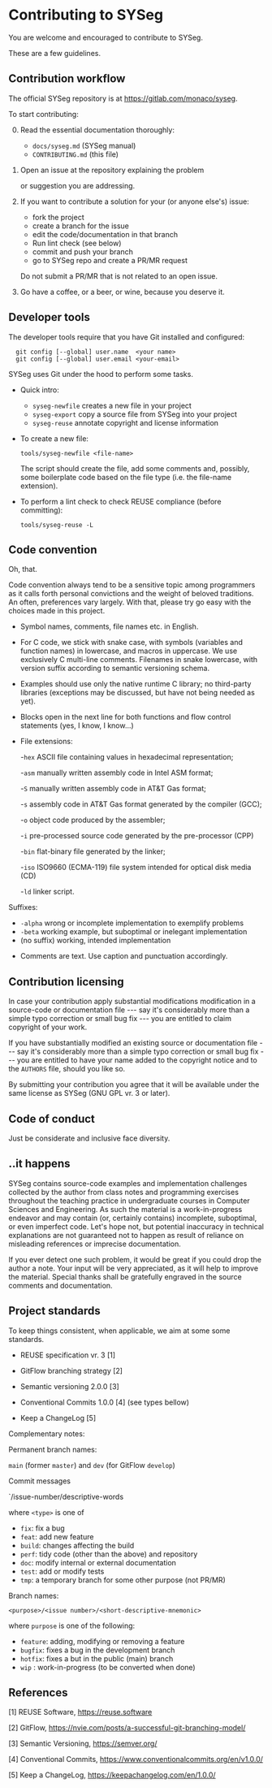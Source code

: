 <!--
   SPDX-FileCopyrightText: 2021 Monaco F. J. <monaco@usp.br>
  
   SPDX-License-Identifier: GPL-3.0-or-later

   This file is part of SYSeg, available at https://gitlab.com/monaco/syseg.
-->

Contributing to SYSeg
==============================
 
 You are welcome and encouraged to contribute to SYSeg.

 These are a few guidelines.

 Contribution workflow
 ------------------------------

 The official SYSeg repository is at https://gitlab.com/monaco/syseg.
   
 To start contributing:


 0. Read the essential documentation thoroughly:

    - `docs/syseg.md`    (SYSeg manual)
    - `CONTRIBUTING.md`  (this file)

 1. Open an issue at the repository explaining the problem
 
    or suggestion you are addressing.

 2. If you want to contribute a solution for your (or anyone else's) issue:

    * fork the project
    * create a branch for the issue
    * edit the code/documentation in that branch
    * Run lint check (see below)
    * commit and push your branch
    * go to SYSeg repo and create a PR/MR request

    Do not submit a PR/MR that is not related to an open issue.

 3. Go have a coffee, or a beer, or wine, because you deserve it.

 Developer tools
 ------------------------------

 The developer tools require that you have Git installed and configured:

 ```
   git config [--global] user.name  <your name>
   git config [--global] user.email <your-email>
 ```
 SYSeg uses Git under the hood to perform some tasks.

 * Quick intro:

   - `syseg-newfile`    creates a new file in your project
   - `syseg-export`     copy a source file from SYSeg into your project
   - `syseg-reuse`      annotate copyright and license information

 * To create a new file:

   `tools/syseg-newfile <file-name>`

   The script should create the file, add some comments and, possibly, some
   boilerplate code based on the file type (i.e. the file-name extension).

 * To perform a lint check to check REUSE compliance (before committing):

   `tools/syseg-reuse -L`


 Code convention
 ------------------------------

 Oh, that.

 Code convention always tend to be a sensitive topic among programmers as it calls
 forth personal convictions and the weight of beloved traditions. An often,
 preferences vary largely. With that, please try go easy with the choices made
 in this project.
 
 * Symbol names, comments, file names etc. in English.

 * For C code, we stick with snake case, with symbols (variables and function
   names) in lowercase, and macros in uppercase. We use exclusively C multi-line
   comments. Filenames in snake lowercase, with version suffix according to
   semantic versioning schema.

 * Examples should use only the native runtime C library; no third-party
   libraries (exceptions may be discussed, but have not being needed as yet).

 * Blocks open in the next line for both functions and flow control statements
   (yes, I know, I know...)

 * File extensions:

   -`hex`  ASCII file containing values in hexadecimal representation;

   -`asm`  manually written assembly code in Intel ASM format;

   -`S`    manually written assembly code in AT&T Gas format;

   -`s`    assembly code in AT&T Gas format generated by the compiler (GCC);

   -`o`    object code produced by the assembler;

   -`i`    pre-processed source code generated by the pre-processor (CPP)

   -`bin`  flat-binary file generated by the linker;

   -`iso`  ISO9660 (ECMA-119) file system intended for optical disk media (CD) 

   -`ld`   linker script.

 Suffixes:

   - `-alpha`     wrong or incomplete implementation to exemplify problems
   - `-beta`      working example, but suboptimal or inelegant implementation
   - (no suffix)  working, intended implementation

 * Comments are text. Use caption and punctuation accordingly.

 Contribution licensing
 ------------------------------

 In case your contribution apply substantial modifications modification in a
 source-code or documentation file --- say it's considerably more than
 a simple typo correction or small bug fix --- you are entitled to
 claim copyright of your work.

 If you have substantially modified an existing source or documentation
 file --- say  it's considerably more than a simple typo correction or
 small bug fix --- you are entitled to have your name added to the copyright
 notice and to the `AUTHORS` file, should you like so.

 By submitting your contribution you agree that it will be available under the
 same license as SYSeg (GNU GPL vr. 3 or later).

 Code of conduct
 ------------------------------

 Just be considerate and inclusive face diversity.

 ..it happens
 ------------------------------

 SYSeg contains source-code examples and implementation challenges collected
 by the author from class notes and programming exercises throughout the teaching
 practice in undergraduate courses in Computer Sciences and Engineering. As such
 the material is a work-in-progress endeavor and may contain (or, certainly
 contains) incomplete, suboptimal, or even imperfect code. Let's hope not, but 
 potential inaccuracy in technical explanations are not guaranteed not to
 happen as result of reliance on misleading references or imprecise
 documentation.

 If you ever detect one such problem, it would be great if you could drop the
 author a note. Your input will be very appreciated, as it will help to improve
 the material. Special thanks shall be gratefully engraved in the source comments
 and documentation.

 Project standards
 ------------------------------

 To keep things consistent, when applicable, we aim at some some standards.

 - REUSE specification vr. 3 [1]
 
 - GitFlow branching strategy [2]

 - Semantic versioning 2.0.0 [3]

 - Conventional Commits 1.0.0 [4] (see types bellow)

 - Keep a ChangeLog [5]

 Complementary notes:

 Permanent branch names:

 `main` (former `master`) and `dev` (for GitFlow `develop`)
 
 Commit messages

 `<type>/issue-number/descriptive-words

 where `<type>` is one of

 - `fix`:   fix a bug
 - `feat`:  add new feature
 - `build`: changes affecting the build 
 - `perf`:  tidy code (other than the above) and repository
 - `doc`:   modify internal or external documentation
 - `test`:  add or modify tests
 - `tmp`:   a temporary branch for some other purpose (not PR/MR)

 Branch names:

 `<purpose>/<issue number>/<short-descriptive-mnemonic>`

 where `purpose` is one of the following:

 * `feature`:   adding, modifying or removing a feature
 * `bugfix`:    fixes a bug in the development branch
 * `hotfix`:    fixes a but in the public (main) branch
 * `wip`   :    work-in-progress (to be converted when done)

 References
 ------------------------------

 [1] REUSE Software, https://reuse.software

 [2] GitFlow, https://nvie.com/posts/a-successful-git-branching-model/

 [3] Semantic Versioning, https://semver.org/

 [4] Conventional Commits, https://www.conventionalcommits.org/en/v1.0.0/

 [5] Keep a ChangeLog, https://keepachangelog.com/en/1.0.0/

